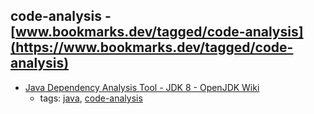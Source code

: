 code-analysis - [www.bookmarks.dev/tagged/code-analysis](https://www.bookmarks.dev/tagged/code-analysis) 
---
* [Java Dependency Analysis Tool - JDK 8 - OpenJDK Wiki](https://wiki.openjdk.java.net/display/JDK8/Java+Dependency+Analysis+Tool)
    * tags: [java](../tags/java.md), [code-analysis](../tags/code-analysis.md)
